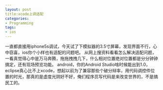 ```yaml
---
layout: post
title:xcode上调适配
categories:
- Programming
tags:
- ios
---
```


一直都直接用iphone5s调试，今天试了下模拟器的3.5寸屏幕，发现界面不行，心中窃喜，ios你个小样也有适配的问题吧。
从网上搜资料看看怎么解决适配问题，一看真觉得心中是万马奔腾，拖拖拽拽几下，什么相对位置绝对位置都是分分钟钟搞定，还有现场预览功能。
android，你的Android Studio啥时候能出到1.0，eclipse真心比不上xcode，想起以前为了兼容那些个破分辩率，用代码调控件位置的时光，那真的是虚度光阴好不好，俺们程序员写代码是来改变世界的，不是搞民工的。
